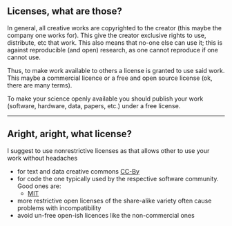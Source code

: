 ## Licenses, what are those?

In general, all creative works are copyrighted to the creator (this maybe the company one works for).  This give the creator exclusive rights to use, distribute, etc that work. This also means that no-one else can use it; this is against reproducible (and open) research, as one cannot reproduce if one cannot use.

Thus, to make work available to others a license is granted to use said work.  This maybe a commercial licence or a free and open source license (ok, there are many terms).

To make your science openly available you should publish your work (software, hardware, data, papers, etc.) under a free license.

---

## Aright, aright, what license?

I suggest to use nonrestrictive licenses as that allows other to use your work without headaches

- for text and data creative commons [CC-By](https://creativecommons.org/licenses/by/4.0)
- for code the one typically used by the respective software community.  Good ones are:
  - [MIT](https://opensource.org/license/mit)
- more restrictive open licenses of the share-alike variety often cause problems with incompatibility
- avoid un-free open-ish licences like the non-commercial ones
